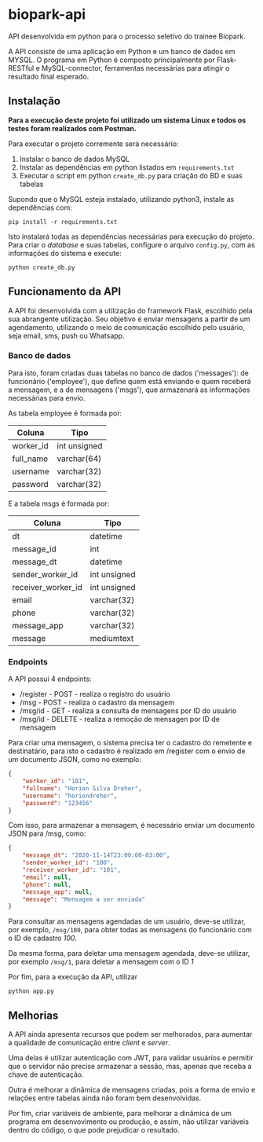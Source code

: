 # biopark-api
API desenvolvida em python para o processo seletivo do trainee Biopark.

A API consiste de uma aplicação em Python e um banco de dados em MYSQL.
O programa em Python é composto principalmente por Flask-RESTful e
MySQL-connector, ferramentas necessárias para atingir o resultado final esperado.

## Instalação

**Para a execução deste projeto foi utilizado um sistema Linux e todos os testes foram realizados com Postman.**

Para executar o projeto corremente será necessário:
1. Instalar o banco de dados MySQL
1. Instalar as dependências em python listados em `requirements.txt`
1. Executar o script em python `create_db.py` para criação do BD e suas tabelas

Supondo que o MySQL esteja instalado, utilizando python3, instale as dependências com:

`pip install -r requirements.txt`

Isto instalará todas as dependências necessárias para execução do projeto.
Para criar o *database* e suas tabelas, configure o arquivo `config.py`, com as informações do sistema e execute:

`python create_db.py`

## Funcionamento da API

A API foi desenvolvida com a utilização do framework Flask, 
escolhido pela sua abrangente utilização. 
Seu objetivo é enviar mensagens a partir de um agendamento, 
utilizando o meio de comunicação escolhido pelo usuário, 
seja email, sms, push ou Whatsapp.

### Banco de dados
Para isto, foram criadas duas tabelas no banco de 
dados ('messages'): de funcionário ('employee'), 
que define quem está enviando e quem receberá a mensagem, 
e a de mensagens ('msgs'), que armazenará as informações 
necessárias para envio.

As tabela employee é formada por:

Coluna        | Tipo         
------------ | -------------
worker_id | int unsigned
full_name | varchar(64)
username  | varchar(32)
password  | varchar(32)

E a tabela msgs é formada por:

| Coluna              | Tipo
------------ | -------------
| dt                 | datetime     
| message_id         | int          
| message_dt         | datetime          
| sender_worker_id   | int unsigned 
| receiver_worker_id | int unsigned 
| email              | varchar(32)
| phone              | varchar(32) 
| message_app        | varchar(32) 
| message            | mediumtext 

### Endpoints

A API possui 4 endpoints:

* /register - POST - realiza o registro do usuário
* /msg - POST -  realiza o cadastro da mensagem
* /msg/id - GET - realiza a consulta de mensagens por ID do usuário
* /msg/id - DELETE - realiza a remoção de mensagen por ID de mensagem

Para criar uma mensagem, o sistema precisa ter o cadastro 
do remetente e destinatário, para isto o cadastro é 
realizado em /register com o envio de um documento JSON, como no exemplo:

```json
{
    "worker_id": "101",
    "fullname": "Horion Silva Dreher",
    "username": "horiondreher",
    "password": "123456"
}
```

Com isso, para armazenar a mensagem, é necessário enviar 
um documento JSON para /msg, como:

```json
{
    "message_dt": "2020-11-14T23:00:00-03:00",
    "sender_worker_id": "100",
    "receiver_worker_id": "101",
    "email": null,
    "phone": null,
    "message_app": null,
    "message": "Mensagem a ser enviada"
}
```
Para consultar as mensagens agendadas de um usuário, deve-se
utilizar, por exemplo, `/msg/100`, para obter todas as mensagens
do funcionário com o ID de cadastro *100*.

Da mesma forma, para deletar uma mensagem agendada, deve-se
utilizar, por exemplo `/msg/1`, para deletar a mensagem com o ID *1*

Por fim, para a execução da API, utilizar

`python app.py`

## Melhorias

A API ainda apresenta recursos que podem ser melhorados, para 
aumentar a qualidade de comunicação entre *client* e *server*.

Uma delas é utilizar autenticação com JWT, para validar usuários e
permitir que o servidor não precise armazenar a sessão, mas, apenas
que receba a chave de autenticação.

Outra é melhorar a dinâmica de mensagens criadas, pois a 
forma de envio e relações entre tabelas ainda não foram bem desenvolvidas.

Por fim, criar variáveis de ambiente, para melhorar a dinâmica
de um programa em desenvovimento ou produção, e assim, não utilizar
variáveis dentro do código, o que pode prejudicar o resultado.
